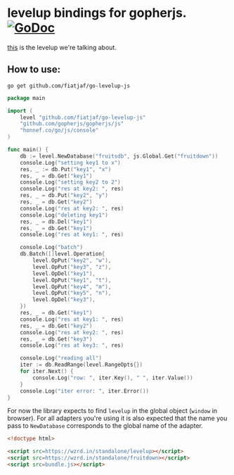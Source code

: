 # levelup bindings for gopherjs.  [![GoDoc](https://godoc.org/github.com/fiatjaf/go-levelup-js?status.png)](http://godoc.org/github.com/fiatjaf/go-levelup-js)


[this](http://npmjs.org/levelup) is the levelup we're talking about.

## How to use:

```
go get github.com/fiatjaf/go-levelup-js
```


```go
package main

import (
	level "github.com/fiatjaf/go-levelup-js"
	"github.com/gopherjs/gopherjs/js"
	"honnef.co/go/js/console"
)

func main() {
	db := level.NewDatabase("fruitsdb", js.Global.Get("fruitdown"))
	console.Log("setting key1 to x")
	res, _ := db.Put("key1", "x")
	res, _ = db.Get("key1")
	console.Log("setting key2 to 2")
	console.Log("res at key2: ", res)
	res, _ = db.Put("key2", "y")
	res, _ = db.Get("key2")
	console.Log("res at key2: ", res)
	console.Log("deleting key1")
	res, _ = db.Del("key1")
	res, _ = db.Get("key1")
	console.Log("res at key1: ", res)

	console.Log("batch")
	db.Batch([]level.Operation{
		level.OpPut("key2", "w"),
		level.OpPut("key3", "z"),
		level.OpDel("key1"),
		level.OpPut("key1", "t"),
		level.OpPut("key4", "m"),
		level.OpPut("key5", "n"),
		level.OpDel("key3"),
	})
	res, _ = db.Get("key1")
	console.Log("res at key1: ", res)
	res, _ = db.Get("key2")
	console.Log("res at key2: ", res)
	res, _ = db.Get("key3")
	console.Log("res at key3: ", res)

	console.Log("reading all")
	iter := db.ReadRange(level.RangeOpts{})
	for iter.Next() {
		console.Log("row: ", iter.Key(), " ", iter.Value())
	}
	console.Log("iter error: ", iter.Error())
}
```

For now the library expects to find `levelup` in the global object (`window` in browser).
For all adapters you're using it is also expected that the name you pass to `NewDatabase` corresponds to the global name of the adapter.

```html
<!doctype html>

<script src=https://wzrd.in/standalone/levelup></script>
<script src=https://wzrd.in/standalone/fruitdown></script>
<script src=bundle.js></script>
```
